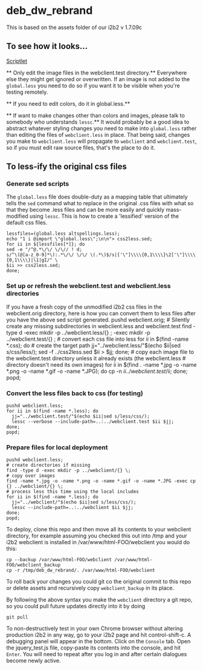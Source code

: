 # deb_dw_rebrand

This is based on the assets folder of our i2b2 v 1.7.09c

## To see how it looks...

<a href="javascript:(function()%7Bfunction%20testRemoteBranding(s%2Ce)%7Bvar%20t%3Ddocument.head%7C%7Cdocument.getElementsByTagName(%22head%22)%5B0%5D%2Ci%3Dnew%20XMLHttpRequest%3Bi.open(%22GET%22%2Ce%2Bs)%2Ci.onreadystatechange%3Dfunction()%7Bif(4%3D%3D%3Di.readyState)if(200%3D%3D%3Di.status)%7Bvar%20s%3Ddocument.createElement(%22style%22)%3Bs.type%3D%22text%2Fcss%22%2Cs.styleSheet%3Fs.styleSheet.cssText%3Di.responseText%3As.appendChild(document.createTextNode(i.responseText))%2Ct.appendChild(s)%7Delse%20console.log(%22Error%22%2Ci.statusText)%7D%2Ci.send()%7DcssFiles%3D%5B%22js-i2b2%2Fui.styles%2Fui.styles.css%22%2C%22js-i2b2%2Fcells%2FCRC%2Fassets%2Fquery_report.css%22%2C%22assets%2Fi2b2.css%22%2C%22assets%2Fi2b2-NEW.css%22%2C%22js-i2b2%2Fcells%2FPM%2Fassets%2FmodProjects.css%22%2C%22assets%2Fnew-treeview.css%22%2C%22assets%2Fmod-treeview.css%22%2C%22assets%2Ftree.css%22%2C%22js-i2b2%2Fcells%2FPLUGINMGR%2Fassets%2FvwViewer.css%22%2C%22assets%2Fmsg_sniffer.css%22%2C%22assets%2Fmsg_snifferIE6.css%22%5D%2CimpCss%3D%7B%22vwViewer.css%22%3A%22js-i2b2%2Fcells%2FPLUGINMGR%2Fassets%2F%22%2C%22vwHistory.css%22%3A%22js-i2b2%2Fcells%2FCRC%2Fassets%2F%22%2C%22vwQryTool.css%22%3A%22js-i2b2%2Fcells%2FCRC%2Fassets%2F%22%2C%22vwStatus.css%22%3A%22js-i2b2%2Fcells%2FCRC%2Fassets%2F%22%2C%22vwWork.css%22%3A%22js-i2b2%2Fcells%2FWORK%2Fassets%2F%22%2C%22ontMain.css%22%3A%22js-i2b2%2Fcells%2FONT%2Fassets%2F%22%7D%2Cremurl%3D%22https%3A%2F%2Fraw.githubusercontent.com%2FUTHSCSA-CIRD%2Fdeb_dw_rebrand%2Fv0.0.1RC_01%2Fwebclient.test%2F%22%2C%24j.each(cssFiles%2Cfunction(s)%7BtestRemoteBranding(cssFiles%5Bs%5D%2Cremurl)%7D)%2C%24j.each(impCss%2Cfunction(s%2Ce)%7BtestRemoteBranding(e%2Bs%2Cremurl)%7D)%2C%24j(%22%23topBarTitle%22).prop(%22src%22%2Cremurl%2B%22assets%2Fimages%2Ftitle.gif%22)%2C%24j(%22.formDiv%22).children(%22div.label%22)%5B2%5D.innerText%3D%22Server%3A%22%2C%24j(%22%23i2b2_login_modal_dialog_h%22).html(function(s%2Ce)%7Breturn%20e.gsub(%22i2b2%20%22%2C%22%22)%7D)%2C%24j.each(cssFiles%2Cfunction(s)%7B%24j(%22head%20link%5Bhref*%3D'%22%2BcssFiles%5Bs%5D%2B%22'%22).remove()%7D)%2Css%3D%24j(%22link%5Bhref*%3D'main_list.css'%5D%22).map(function()%7Breturn%20this.sheet%7D).get()%3Bfor(ii%20in%20ss)for(jj%20in%20ss%5Bii%5D.cssRules)Object.keys(impCss).indexOf(ss%5Bii%5D.cssRules%5Bjj%5D.href)%3E%3D0%26%26ss%5Bii%5D.removeRule(jj)%7D)()">Scriptlet</a>


** Only edit the image files in the webclient.test directory.** 
Everywhere else they might get ignored or overwritten. If an image is not added to the `global.less`
you need to do so if you want it to be visible when you're testing remotely.

** If you need to edit colors, do it in global.less.**

** If want to make changes other than colors and images, please talk to somebody who understands `lessc`.**
It would probably be a good idea to abstract whatever styling changes you need to make into `global.less` rather
than editing the files of `webclient.less` in place. That being said, changes you make to `webclient.less` will
propagate to `webclient` and `webclient.test`, so if you must edit raw source files, that's the place to do it.

## To less-ify the original css files

### Generate sed scripts

The `global.less` file does double-duty as a mapping table that ultimately tells the `sed` command what to replace in the original .css files with what so that they become .less files and can be more easily and quickly mass-modified using `lessc`. This is how to create a 'lessified' version of the default css files.

    lessfiles=(global.less altspellings.less);
    echo "1 i @import \"global.less\";\n\n"> css2less.sed;
    for ii in ${lessfiles[*]}; do
    sed -e "/^@.*\/\/ \/\// ! d;
    s/^\(@[a-z_0-9]*\):.*\/\/ \/\/ \(.*\)$/s|['\"]\\\\{0,1\\\\}\2['\"]\\\\{0,1\\\\}|\1|gI/" \
    $ii >> css2less.sed;
    done;
    
### Set up or refresh the webclient.test and webclient.less directories
    
If you have a fresh copy of the unmodified i2b2 css files in the webclient.orig directory, here is how you can convert them to less files after you have the above sed script generated.
    pushd webclient.orig;
    # Silently create any missing subdirectories in webclient.less and webclient.test
    find -type d -exec mkdir -p ../webclient.less/{} \; -exec mkdir -p ../webclient.test/{} \;
    # convert each css file into less
    for ii in $(find -name *.css); do 
      # create the target path
      jj="../webclient.less/"$(echo $ii|sed s/css/less/); 
      sed -f ../css2less.sed $ii > $jj; 
    done;
    # copy each image file to the webclient.test directory unless it already exists (the webclient.less
    # directory doesn't need its own images)
    for ii in $(find . -name *.jpg -o -name *.png -o -name *.gif -o -name *.JPG); do 
      cp -n $ii ../webclient.test/$ii;
    done;
    popd;

### Convert the less files back to css (for testing)

    pushd webclient.less;
    for ii in $(find -name *.less); do 
      jj="../webclient.test/"$(echo $ii|sed s/less/css/);
      lessc --verbose --include-path=..:../webclient.test $ii $jj;
    done;
    popd;

### Prepare files for local deployment

    pushd webclient.less;
    # create directories if missing
    find -type d -exec mkdir -p ../webclient/{} \;
    # copy over images
    find -name *.jpg -o -name *.png -o -name *.gif -o -name *.JPG -exec cp {} ../webclient/{} \;
    # process less this time using the local includes
    for ii in $(find -name *.less); do 
      jj="../webclient/"$(echo $ii|sed s/less/css/);
      lessc --include-path=..:../webclient $ii $jj;
    done;
    popd;

To deploy, clone this repo and then move all its contents to your webclient directory, for example assuming you checked this out into /tmp
and your i2b2 webclient is installed in /var/www/html-FOO/webclient you would do this:

    cp --backup /var/www/html-FOO/webclient /var/www/html-FOO/webclient_backup
    cp -r /tmp/deb_dw_rebrand/. /var/www/html-FOO/webclient

To roll back your changes you could git co the original commit to this repo or delete assets and recursively copy `webclient_backup` in its place. 

By following the above syntax you make the `webclient` directory a git repo, so you could pull future updates directly into it by doing 

    git pull

To non-destructively test in your own Chrome browser without altering production i2b2 in any way, go to your i2b2 page and hit control-shift-c. A debugging panel will appear in the bottom. Click on the `Console` tab. Open the jquery_test.js file, copy-paste its contents into the console, and hit `Enter`. You will need to repeat after you log in and after certain dialogues become newly active.

